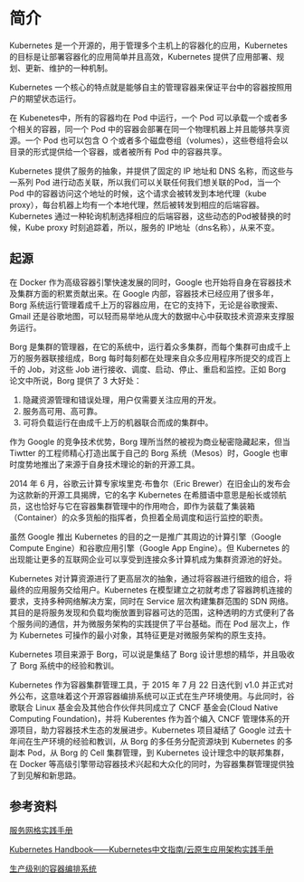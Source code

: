 # 简介

Kubernetes 是一个开源的，用于管理多个主机上的容器化的应用，Kubernetes 的目标是让部署容器化的应用简单并且高效，Kubernetes 提供了应用部署、规划、更新、维护的一种机制。

Kubernetes 一个核心的特点就是能够自主的管理容器来保证平台中的容器按照用户的期望状态运行。

在 Kubenetes中，所有的容器均在 Pod 中运行，一个 Pod 可以承载一个或者多个相关的容器，同一个 Pod 中的容器会部署在同一个物理机器上并且能够共享资源。一个 Pod 也可以包含 O 个或者多个磁盘卷组（volumes），这些卷组将会以目录的形式提供给一个容器，或者被所有 Pod 中的容器共享。

Kubernetes 提供了服务的抽象，并提供了固定的 IP 地址和 DNS 名称，而这些与一系列 Pod 进行动态关联，所以我们可以关联任何我们想关联的Pod，当一个 Pod 中的容器访问这个地址的时候，这个请求会被转发到本地代理（kube proxy），每台机器上均有一个本地代理，然后被转发到相应的后端容器。Kubernetes 通过一种轮询机制选择相应的后端容器，这些动态的Pod被替换的时候，Kube proxy 时刻追踪着，所以，服务的 IP地址（dns名称），从来不变。

## 起源

在 Docker 作为高级容器引擎快速发展的同时，Google 也开始将自身在容器技术及集群方面的积累贡献出来。在 Google 内部，容器技术已经应用了很多年，Borg 系统运行管理着成千上万的容器应用，在它的支持下，无论是谷歌搜索、Gmail 还是谷歌地图，可以轻而易举地从庞大的数据中心中获取技术资源来支撑服务运行。

Borg 是集群的管理器，在它的系统中，运行着众多集群，而每个集群可由成千上万的服务器联接组成，Borg 每时每刻都在处理来自众多应用程序所提交的成百上千的 Job，对这些 Job 进行接收、调度、启动、停止、重启和监控。正如 Borg 论文中所说，Borg 提供了 3 大好处：

1. 隐藏资源管理和错误处理，用户仅需要关注应用的开发。
2. 服务高可用、高可靠。
3. 可将负载运行在由成千上万的机器联合而成的集群中。

作为 Google 的竞争技术优势，Borg 理所当然的被视为商业秘密隐藏起来，但当 Tiwtter 的工程师精心打造出属于自己的 Borg 系统（Mesos）时，Google 也审时度势地推出了来源于自身技术理论的新的开源工具。

2014 年 6 月，谷歌云计算专家埃里克·布鲁尔（Eric Brewer）在旧金山的发布会为这款新的开源工具揭牌，它的名字 Kubernetes 在希腊语中意思是船长或领航员，这也恰好与它在容器集群管理中的作用吻合，即作为装载了集装箱（Container）的众多货船的指挥者，负担着全局调度和运行监控的职责。

虽然 Google 推出 Kubernetes 的目的之一是推广其周边的计算引擎（Google Compute Engine）和谷歌应用引擎（Google App Engine）。但 Kubernetes 的出现能让更多的互联网企业可以享受到连接众多计算机成为集群资源池的好处。

Kubernetes 对计算资源进行了更高层次的抽象，通过将容器进行细致的组合，将最终的应用服务交给用户。Kubernetes 在模型建立之初就考虑了容器跨机连接的要求，支持多种网络解决方案，同时在 Service 层次构建集群范围的 SDN 网络。其目的是将服务发现和负载均衡放置到容器可达的范围，这种透明的方式便利了各个服务间的通信，并为微服务架构的实践提供了平台基础。而在 Pod 层次上，作为 Kubernetes 可操作的最小对象，其特征更是对微服务架构的原生支持。

Kubernetes 项目来源于 Borg，可以说是集结了 Borg 设计思想的精华，并且吸收了 Borg 系统中的经验和教训。

Kubernetes 作为容器集群管理工具，于 2015 年 7 月 22 日迭代到 v1.0 并正式对外公布，这意味着这个开源容器编排系统可以正式在生产环境使用。与此同时，谷歌联合 Linux 基金会及其他合作伙伴共同成立了 CNCF 基金会(Cloud Native Computing Foundation)，并将 Kuberentes 作为首个编入 CNCF 管理体系的开源项目，助力容器技术生态的发展进步。Kubernetes 项目凝结了 Google 过去十年间在生产环境的经验和教训，从 Borg 的多任务分配资源块到 Kubernetes 的多副本 Pod，从 Borg 的 Cell 集群管理，到 Kubernetes 设计理念中的联邦集群，在 Docker 等高级引擎带动容器技术兴起和大众化的同时，为容器集群管理提供独了到见解和新思路。

## 参考资料

[服务网格实践手册](https://jimmysong.io/istio-handbook/)

[Kubernetes Handbook——Kubernetes中文指南/云原生应用架构实践手册](https://jimmysong.io/kubernetes-handbook/)

[生产级别的容器编排系统](https://k8smeetup.github.io/)

